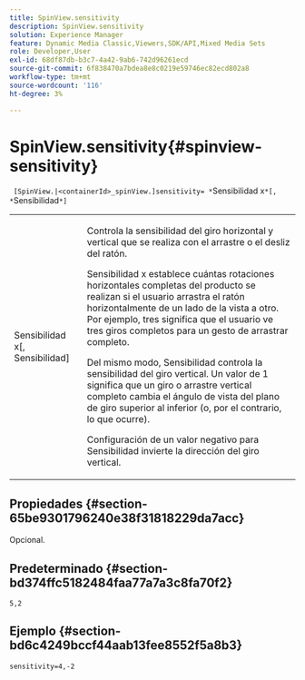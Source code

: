 ```yaml
---
title: SpinView.sensitivity
description: SpinView.sensitivity
solution: Experience Manager
feature: Dynamic Media Classic,Viewers,SDK/API,Mixed Media Sets
role: Developer,User
exl-id: 68df87db-b3c7-4a42-9ab6-742d96261ecd
source-git-commit: 6f838470a7bdea8e8c0219e59746ec82ecd802a8
workflow-type: tm+mt
source-wordcount: '116'
ht-degree: 3%

---
```


# SpinView.sensitivity{#spinview-sensitivity}

` [SpinView.|<containerId>_spinView.]sensitivity= *`Sensibilidad x`*[, *`Sensibilidad`*]`

<table id="table_18D47E7C6A2D4D68B94225CB621D5F7C"> 
 <tbody> 
  <tr> 
   <td colname="col1"> <p> <span class="codeph"><span class="varname"> Sensibilidad x</span>[, <span class="varname"> Sensibilidad</span>]</span> </p> </td> 
   <td colname="col2"> <p> Controla la sensibilidad del giro horizontal y vertical que se realiza con el arrastre o el desliz del ratón. </p> <p> <span class="codeph"> Sensibilidad x</span> establece cuántas rotaciones horizontales completas del producto se realizan si el usuario arrastra el ratón horizontalmente de un lado de la vista a otro. Por ejemplo, tres significa que el usuario ve tres giros completos para un gesto de arrastrar completo. </p> <p>Del mismo modo, <span class="codeph"> Sensibilidad</span> controla la sensibilidad del giro vertical. Un valor de 1 significa que un giro o arrastre vertical completo cambia el ángulo de vista del plano de giro superior al inferior (o, por el contrario, lo que ocurre). </p> <p>Configuración de un valor negativo para <span class="codeph"> Sensibilidad</span> invierte la dirección del giro vertical. </p> </td> 
  </tr> 
 </tbody> 
</table>

## Propiedades {#section-65be9301796240e38f31818229da7acc}

Opcional.

## Predeterminado {#section-bd374ffc5182484faa77a7a3c8fa70f2}

`5,2`

## Ejemplo {#section-bd6c4249bccf44aab13fee8552f5a8b3}

`sensitivity=4,-2`
